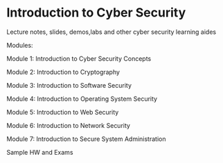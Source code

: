 # Introduction to Cyber Security
Lecture notes, slides, demos,labs and other cyber security learning aides

Modules:

Module 1: Introduction to Cyber Security Concepts

Module 2: Introduction to Cryptography

Module 3: Introduction to Software Security

Module 4: Introduction to Operating System Security

Module 5: Introduction to Web Security

Module 6: Introduction to Network Security

Module 7: Introduction to Secure System Administration

Sample HW and Exams
